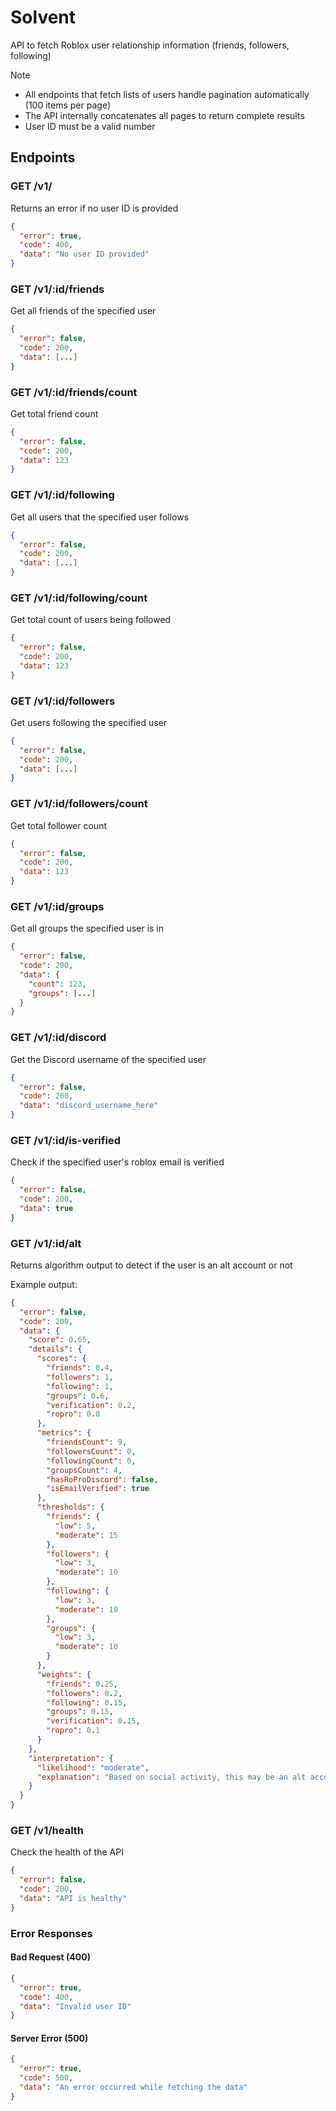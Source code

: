 # **Solvent**

API to fetch Roblox user relationship information (friends, followers, following)

> [!NOTE]
>
> - All endpoints that fetch lists of users handle pagination automatically (100 items per page)
> - The API internally concatenates all pages to return complete results
> - User ID must be a valid number

## **Endpoints**

### **GET /v1/**

Returns an error if no user ID is provided

```json
{
  "error": true,
  "code": 400,
  "data": "No user ID provided"
}
```

### **GET /v1/:id/friends**

Get all friends of the specified user

```json
{
  "error": false,
  "code": 200,
  "data": [...]
}
```

### **GET /v1/:id/friends/count**

Get total friend count

```json
{
  "error": false,
  "code": 200,
  "data": 123
}
```

### **GET /v1/:id/following**

Get all users that the specified user follows

```json
{
  "error": false,
  "code": 200,
  "data": [...]
}
```

### **GET /v1/:id/following/count**

Get total count of users being followed

```json
{
  "error": false,
  "code": 200,
  "data": 123
}
```

### **GET /v1/:id/followers**

Get users following the specified user

```json
{
  "error": false,
  "code": 200,
  "data": [...]
}
```

### **GET /v1/:id/followers/count**

Get total follower count

```json
{
  "error": false,
  "code": 200,
  "data": 123
}
```

### **GET /v1/:id/groups**

Get all groups the specified user is in

```json
{
  "error": false,
  "code": 200,
  "data": {
    "count": 123,
    "groups": [...]
  }
}
```

### **GET /v1/:id/discord**

Get the Discord username of the specified user

```json
{
  "error": false,
  "code": 200,
  "data": "discord_username_here"
}
```

### **GET /v1/:id/is-verified**

Check if the specified user's roblox email is verified

```json
{
  "error": false,
  "code": 200,
  "data": true
}
```

### **GET /v1/:id/alt**

Returns algorithm output to detect if the user is an alt account or not

Example output:

```json
{
  "error": false,
  "code": 200,
  "data": {
    "score": 0.65,
    "details": {
      "scores": {
        "friends": 0.4,
        "followers": 1,
        "following": 1,
        "groups": 0.6,
        "verification": 0.2,
        "ropro": 0.8
      },
      "metrics": {
        "friendsCount": 9,
        "followersCount": 0,
        "followingCount": 0,
        "groupsCount": 4,
        "hasRoProDiscord": false,
        "isEmailVerified": true
      },
      "thresholds": {
        "friends": {
          "low": 5,
          "moderate": 15
        },
        "followers": {
          "low": 3,
          "moderate": 10
        },
        "following": {
          "low": 3,
          "moderate": 10
        },
        "groups": {
          "low": 3,
          "moderate": 10
        }
      },
      "weights": {
        "friends": 0.25,
        "followers": 0.2,
        "following": 0.15,
        "groups": 0.15,
        "verification": 0.15,
        "ropro": 0.1
      }
    },
    "interpretation": {
      "likelihood": "moderate",
      "explanation": "Based on social activity, this may be an alt account. The account has very few followers, and follows very few users."
    }
  }
}
```

### **GET /v1/health**

Check the health of the API

```json
{
  "error": false,
  "code": 200,
  "data": "API is healthy"
}
```

### **Error Responses**

#### Bad Request (400)

```json
{
  "error": true,
  "code": 400,
  "data": "Invalid user ID"
}
```

#### Server Error (500)

```json
{
  "error": true,
  "code": 500,
  "data": "An error occurred while fetching the data"
}
```

